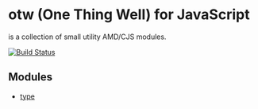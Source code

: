 # otw (One Thing Well) for JavaScript

is a collection of small utility AMD/CJS modules.

[![Build Status](https://secure.travis-ci.org/andreineculau/otw.png?branch=master)](http://travis-ci.org/andreineculau/otw)

## Modules

* [type](blobl/master/src/type.js.README.md)
